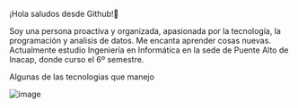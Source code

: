 ¡Hola saludos desde Github!👋 

Soy una persona proactiva y organizada, apasionada por la tecnología, la programación y analisis de datos. Me encanta aprender cosas nuevas. Actualmente estudio Ingeniería en Informática en la sede de Puente Alto de Inacap, donde curso el 6º semestre.

Algunas de las tecnologias que manejo
				
				
				
				
				
				
				
				
![image](https://github.com/RonnieMoya/RonnieMoya/assets/155922807/74dbc553-5b25-4b01-a53d-4a78fff193e7)
				



